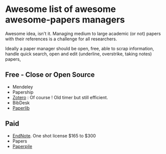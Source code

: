# Awesome list of awesome awesome-papers managers

Awesome idea, isn't it.
Managing medium to large academic (or not) papers with their references is a challenge for all researchers.

Ideally a paper manager should be open, free, able to scrap information, handle quick search, open and edit (underline, overstrike, taking notes) papers,


## Free - Close or Open Source
* Mendeley
* Papership
* [Zotero](https://www.zotero.org/) : Of course ! Old timer but still efficient.
* BibDesk
* [Paperlib](https://paperlib.app/en/)
## Paid

* [EndNote](https://endnote.com/buy/). One shot license $165 to $300
* Papers
* [Paperpile](https://paperpile.com/)
